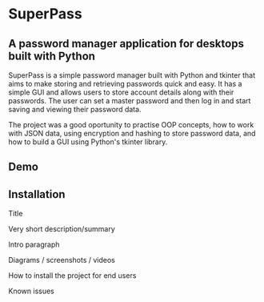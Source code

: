 # SuperPass

## A password manager application for desktops built with Python 

SuperPass is a simple password manager built with Python and tkinter that aims to make storing and retrieving passwords quick and easy. It has a simple GUI and allows users to store account details
along with their passwords. The user can set a master password and then log in and start saving and
viewing their password data.  

The project was a good oportunity to practise OOP concepts, how to work with JSON data, using
encryption and hashing to store password data, and how to build a GUI using Python's tkinter
library.

## Demo

## Installation 



Title

Very short description/summary

Intro paragraph 

Diagrams / screenshots / videos 

How to install the project for end users

Known issues